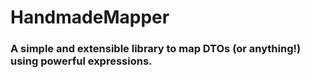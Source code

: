 # HandmadeMapper
### A simple and extensible library to map DTOs (or anything!) using powerful expressions.

